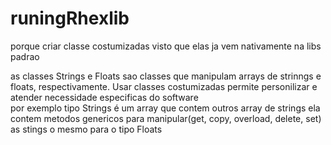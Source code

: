 # runingRhexlib

porque criar classe costumizadas visto que elas ja vem nativamente na libs padrao

as classes Strings e Floats sao classes que manipulam arrays de strinngs e floats, respectivamente. Usar classes costumizadas permite personilizar e atender necessidade especificas do software  
    por exemplo tipo Strings é um array que contem outros array de strings 
     ela contem metodos genericos para manipular(get, copy, overload, delete, set) as stings o mesmo para o tipo Floats
